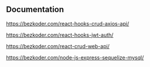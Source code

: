 ## Documentation


https://bezkoder.com/react-hooks-crud-axios-api/

https://bezkoder.com/react-hooks-jwt-auth/

https://bezkoder.com/react-crud-web-api/

https://bezkoder.com/node-js-express-sequelize-mysql/
